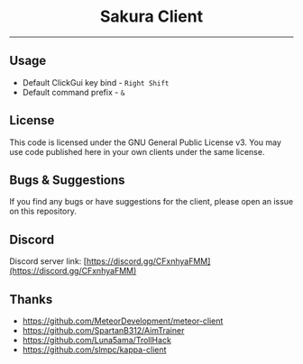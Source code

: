 <h1 style="text-align:center">Sakura Client</h1>

---

## Usage
- Default ClickGui key bind - ```Right Shift```
- Default command prefix - ```&```

## License
This code is licensed under the GNU General Public License v3. You may use code published here in your own clients under the same license.

## Bugs & Suggestions
If you find any bugs or have suggestions for the client, please open an issue on this repository.

## Discord
Discord server link: [https://discord.gg/CFxnhyaFMM](https://discord.gg/CFxnhyaFMM)

## Thanks
- https://github.com/MeteorDevelopment/meteor-client
- https://github.com/SpartanB312/AimTrainer
- https://github.com/Luna5ama/TrollHack
- https://github.com/slmpc/kappa-client

